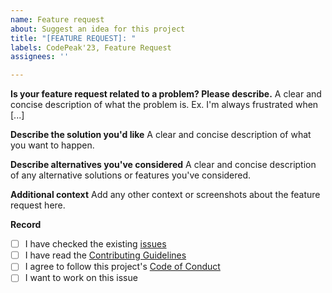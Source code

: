 ```yaml
---
name: Feature request
about: Suggest an idea for this project
title: "[FEATURE REQUEST]: "
labels: CodePeak'23, Feature Request
assignees: ''

---
```


**Is your feature request related to a problem? Please describe.**
A clear and concise description of what the problem is. Ex. I'm always frustrated when [...]

**Describe the solution you'd like**
A clear and concise description of what you want to happen.

**Describe alternatives you've considered**
A clear and concise description of any alternative solutions or features you've considered.

**Additional context**
Add any other context or screenshots about the feature request here.

**Record**
- [ ] I have checked the existing [issues](https://github.com/harmeetsingh11/RefactorMate/issues) 
- [ ] I have read the [Contributing Guidelines](https://github.com/harmeetsingh11/RefactorMate/blob/main/CONTRIBUTING.md) 
- [ ] I agree to follow this project's [Code of Conduct](https://github.com/harmeetsingh11/RefactorMate/blob/main/CODE_OF_CONDUCT.md) 
- [ ] I want to work on this issue
